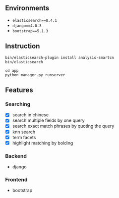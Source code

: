 ## Environments
- `elasticsearch==8.4.1`
- `django==4.0.3`
- `bootstrap==5.1.3`

## Instruction
```
bin/elasticsearch-plugin install analysis-smartcn
bin/elasticsearch

cd app
python manager.py runserver
```

## Features
### Searching
- [x] search in chinese
- [x] search multiple fields by one query
- [x] search exact match phrases by quoting the query
- [x] knn search
- [x] term facets
- [x] highlight matching by bolding
### Backend
- django
### Frontend
- bootstrap

